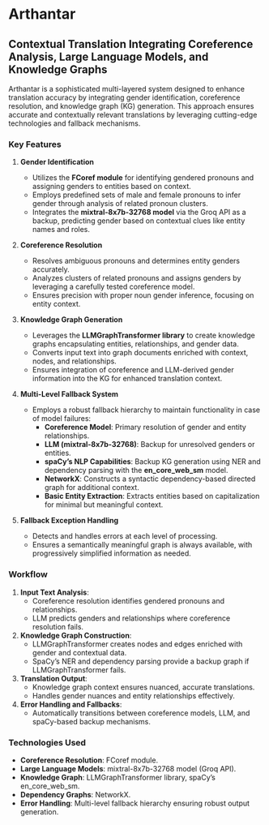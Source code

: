 # Arthantar

## Contextual Translation Integrating Coreference Analysis, Large Language Models, and Knowledge Graphs

Arthantar is a sophisticated multi-layered system designed to enhance translation accuracy by integrating gender identification, coreference resolution, and knowledge graph (KG) generation. This approach ensures accurate and contextually relevant translations by leveraging cutting-edge technologies and fallback mechanisms.

### Key Features

1. **Gender Identification**
   - Utilizes the **FCoref module** for identifying gendered pronouns and assigning genders to entities based on context.
   - Employs predefined sets of male and female pronouns to infer gender through analysis of related pronoun clusters.
   - Integrates the **mixtral-8x7b-32768 model** via the Groq API as a backup, predicting gender based on contextual clues like entity names and roles.

2. **Coreference Resolution**
   - Resolves ambiguous pronouns and determines entity genders accurately.
   - Analyzes clusters of related pronouns and assigns genders by leveraging a carefully tested coreference model.
   - Ensures precision with proper noun gender inference, focusing on entity context.

3. **Knowledge Graph Generation**
   - Leverages the **LLMGraphTransformer library** to create knowledge graphs encapsulating entities, relationships, and gender data.
   - Converts input text into graph documents enriched with context, nodes, and relationships.
   - Ensures integration of coreference and LLM-derived gender information into the KG for enhanced translation context.

4. **Multi-Level Fallback System**
   - Employs a robust fallback hierarchy to maintain functionality in case of model failures:
     - **Coreference Model**: Primary resolution of gender and entity relationships.
     - **LLM (mixtral-8x7b-32768)**: Backup for unresolved genders or entities.
     - **spaCy’s NLP Capabilities**: Backup KG generation using NER and dependency parsing with the **en_core_web_sm** model.
     - **NetworkX**: Constructs a syntactic dependency-based directed graph for additional context.
     - **Basic Entity Extraction**: Extracts entities based on capitalization for minimal but meaningful context.

5. **Fallback Exception Handling**
   - Detects and handles errors at each level of processing.
   - Ensures a semantically meaningful graph is always available, with progressively simplified information as needed.

### Workflow

1. **Input Text Analysis**:
   - Coreference resolution identifies gendered pronouns and relationships.
   - LLM predicts genders and relationships where coreference resolution fails.
2. **Knowledge Graph Construction**:
   - LLMGraphTransformer creates nodes and edges enriched with gender and contextual data.
   - SpaCy’s NER and dependency parsing provide a backup graph if LLMGraphTransformer fails.
3. **Translation Output**:
   - Knowledge graph context ensures nuanced, accurate translations.
   - Handles gender nuances and entity relationships effectively.
4. **Error Handling and Fallbacks**:
   - Automatically transitions between coreference models, LLM, and spaCy-based backup mechanisms.

### Technologies Used

- **Coreference Resolution**: FCoref module.
- **Large Language Models**: mixtral-8x7b-32768 model (Groq API).
- **Knowledge Graph**: LLMGraphTransformer library, spaCy’s en_core_web_sm.
- **Dependency Graphs**: NetworkX.
- **Error Handling**: Multi-level fallback hierarchy ensuring robust output generation.


